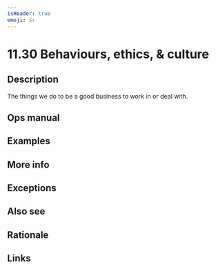 ```yaml
---
isHeader: true
emoji: 👍
---
```


# 11.30 Behaviours, ethics, & culture

## Description

The things we do to be a good business to work in or deal with.

## Ops manual

## Examples

## More info

## Exceptions

## Also see

## Rationale

## Links
